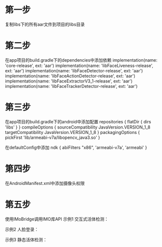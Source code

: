# 第一步
复制libs下的所有aar文件到项目的libs目录
# 第二步
在app项目的build.gradle下的dependencies中添加依赖
    implementation(name: 'core-release', ext: 'aar')
    implementation(name: 'libFaceLiveness-release', ext: 'aar')
    implementation(name: 'libFaceDetector-release', ext: 'aar')
    implementation(name: 'libFaceActionDetector-release', ext: 'aar')
    implementation(name: 'libFaceExtractorV3_1-release', ext: 'aar')
    implementation(name: 'libFaceTrackerDetector-release', ext: 'aar')
# 第三步
在app项目的build.gradle下的android中添加配置
 repositories {
        flatDir {
            dirs 'libs'
        }
    }
    compileOptions {
        sourceCompatibility JavaVersion.VERSION_1_8
        targetCompatibility JavaVersion.VERSION_1_8
    }
    packagingOptions {
        pickFirst 'lib/armeabi-v7a/libopencv_java3.so'
    }

在defaultConfig中添加
        ndk {
            abiFilters "x86", 'armeabi-v7a', 'armeabi'
        }
        
# 第四步
在AndroidManifest.xml中添加摄像头权限
<uses-permission android:name="android.permission.CAMERA" />
# 第五步
使用IMoBridge调用IMO库API
示例1 交互式活体检测：
 
示例2 人脸登录：
 
示例3 静态活体检测：
 